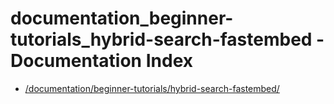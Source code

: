 # documentation_beginner-tutorials_hybrid-search-fastembed - Documentation Index

- [/documentation/beginner-tutorials/hybrid-search-fastembed/](./_documentation_beginner-tutorials_hybrid-search-fastembed_.md)
